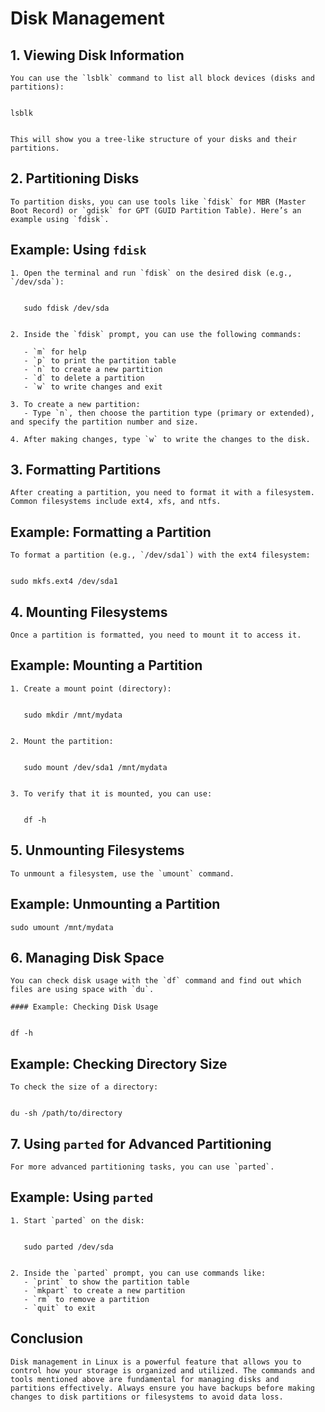 # Disk Management

## 1. **Viewing Disk Information**

	You can use the `lsblk` command to list all block devices (disks and partitions):

	
	lsblk
	

	This will show you a tree-like structure of your disks and their partitions.

## 2. **Partitioning Disks**

	To partition disks, you can use tools like `fdisk` for MBR (Master Boot Record) or `gdisk` for GPT (GUID Partition Table). Here’s an example using `fdisk`.

## Example: Using `fdisk`

	1. Open the terminal and run `fdisk` on the desired disk (e.g., `/dev/sda`):

	  
	   sudo fdisk /dev/sda
	  

	2. Inside the `fdisk` prompt, you can use the following commands:
	
	   - `m` for help
	   - `p` to print the partition table
	   - `n` to create a new partition
	   - `d` to delete a partition
	   - `w` to write changes and exit

	3. To create a new partition:
	   - Type `n`, then choose the partition type (primary or extended), and specify the partition number and size.

	4. After making changes, type `w` to write the changes to the disk.

## 3. **Formatting Partitions**

	After creating a partition, you need to format it with a filesystem. Common filesystems include ext4, xfs, and ntfs.

## Example: Formatting a Partition

	To format a partition (e.g., `/dev/sda1`) with the ext4 filesystem:

	
	sudo mkfs.ext4 /dev/sda1
	

## 4. **Mounting Filesystems**

	Once a partition is formatted, you need to mount it to access it.

## Example: Mounting a Partition

	1. Create a mount point (directory):

	   
	   sudo mkdir /mnt/mydata
	   

	2. Mount the partition:

	  
	   sudo mount /dev/sda1 /mnt/mydata
	   

	3. To verify that it is mounted, you can use:

	
	   df -h
	   

## 5. **Unmounting Filesystems**

	To unmount a filesystem, use the `umount` command.

## Example: Unmounting a Partition


	sudo umount /mnt/mydata
	

## 6. **Managing Disk Space**

	You can check disk usage with the `df` command and find out which files are using space with `du`.

	#### Example: Checking Disk Usage

	
	df -h
	

## Example: Checking Directory Size

	To check the size of a directory:

	
	du -sh /path/to/directory
	

## 7. **Using `parted` for Advanced Partitioning**

	For more advanced partitioning tasks, you can use `parted`.

## Example: Using `parted`

	1. Start `parted` on the disk:

	  
	   sudo parted /dev/sda
	  

	2. Inside the `parted` prompt, you can use commands like:
	   - `print` to show the partition table
	   - `mkpart` to create a new partition
	   - `rm` to remove a partition
	   - `quit` to exit

## Conclusion

	Disk management in Linux is a powerful feature that allows you to control how your storage is organized and utilized. The commands and tools mentioned above are fundamental for managing disks and partitions effectively. Always ensure you have backups before making changes to disk partitions or filesystems to avoid data loss.